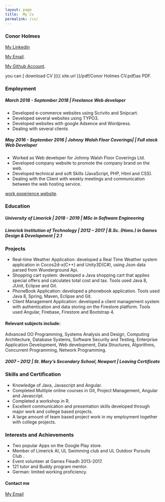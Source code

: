 ```yaml
---
layout: page
title:  My Cv
permalink: /cv/
---
```

### Conor Holmes


[My Linkedin](https://www.linkedin.com/in/conor-holmes-78a36580/)

[My Email](conorholmesdev@gmail.com).

[My Github Account](https://github.com/conorH22).

you can [ download CV ]({{ site.url }}/pdf/Conor Holmes CV.pdf)as PDF.

### Employment

##### March 2018 - September 2018 | Freelance Web developer
- Developed e-commerce websites using Scrivito and Snipcart.
- Developed several websites using TYPO3. 
- Developed websites with google Adsence and Wordpress.
- Dealing with several clients



##### May 2016 - September 2016 | Johnny Walsh Floor Coverings| | Full stack Web Developer 

- Worked as Web developer for Johnny Walsh Floor Coverings Ltd.
- Developed company website to promote the company brand on the web.
- Developed technical and soft Skills (JavaScript, PHP, Html and CSS).
- Dealing with the Client with weekly meetings and communication between the web
hosting service.

[ work experience website](http://johnnywalshfloorcoverings.ie/).

### Education

##### University of Limerick | 2018 - 2019 | MSc in Software Engineering 

##### Limerick Institution of Technology | 2012 – 2017 | B.Sc. (Hons.) in Games Design & Development | 2.1 


### Projects

- Real-time Weather Application: developed a Real Time Weather system application in Cocos2d-x(C++) and Unity3D(C#), using Json data parsed from Wunderground Api. 
- Shopping cart system: developed a Java shopping cart that applies special offers and calculates total cost and tax. Tools used Java 8, JUnit, Eclipse and Git.
- PhoneBook Application: developed a phonebook application. Tools used Java 8, Spring, Maven, Eclipse and Git.
- Client Management Application: developed a client management system with authentication and data storing on the Firestore platform. Tools used Angular, Firebase, Firestore and Bootstrap 4.

#### Relevant subjects include:

Advanced OO Programming,  Systems Analysis and Design, Computing Architecture, Database Systems, Software Security and Testing, Enterprise Application Development, Web development, Data Structures, Algorithms, Concurrent Programming, Network Programming.


##### 2007 – 2012 | St. Mary’s Secondary School, Newport | Leaving Certificate

### Skills and Certification

- Knowledge of Java, Javascript and Angular.
- Completed Multiple online courses in Git, Project Management, Angular and Javascript.
- Completed a workshop in R.
- Excellent communication and presentation skills developed through major work and college based projects. 
- A large amount of team based project work in my employment together with college projects.


### Interests and Achievements

- Two popular Apps on the Google Play store.
- Member of Limerick AI, UL Swimming club and UL Outdoor Pursuits Club  .
- Event volunteer at Games Fleadh 2013-2017. 
- 121 tutor and Buddy program mentor.
- German: limited working proficiency.




#### Contact me

[My Email](mailto:conorholmesdev@gmail.com)
